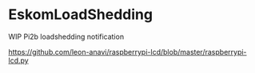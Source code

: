 # EskomLoadShedding

WIP Pi2b loadshedding notification

https://github.com/leon-anavi/raspberrypi-lcd/blob/master/raspberrypi-lcd.py

